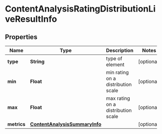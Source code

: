 

# ContentAnalysisRatingDistributionLiveResultInfo


## Properties

| Name | Type | Description | Notes |
|------------ | ------------- | ------------- | -------------|
|**type** | **String** | type of element |  [optional] |
|**min** | **Float** | min rating on a distribution scale |  [optional] |
|**max** | **Float** | max rating on a distribution scale |  [optional] |
|**metrics** | [**ContentAnalysisSummaryInfo**](ContentAnalysisSummaryInfo.md) |  |  [optional] |



